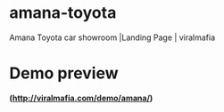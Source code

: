 # amana-toyota
Amana Toyota car showroom |Landing Page | viralmafia

# Demo preview
**(http://viralmafia.com/demo/amana/)**
